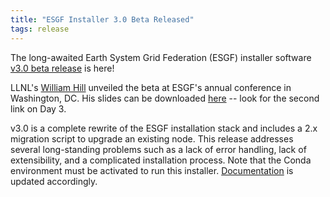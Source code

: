 ```yaml
---
title: "ESGF Installer 3.0 Beta Released"
tags: release
---
```


The long-awaited Earth System Grid Federation (ESGF) installer software [v3.0 beta release](https://github.com/ESGF/esgf-installer/releases/tag/v3.0b1) is here!

LLNL's [William Hill](https://github.com/William-Hill) unveiled the beta at ESGF's annual conference in Washington, DC. His slides can be downloaded [here](https://esgf.llnl.gov/2018-F2F.html) -- look for the second link on Day 3.

v3.0  is a complete rewrite of the ESGF installation stack and includes a 2.x migration script to upgrade an existing node. This release addresses several long-standing problems such as a lack of error handling, lack of extensibility, and a complicated installation process. Note that the Conda environment must be activated to run this installer. [Documentation](http://esgf.github.io/esgf-installer/
) is updated accordingly.
